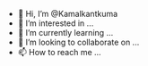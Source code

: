 - 👋 Hi, I’m @Kamalkantkuma
- 👀 I’m interested in ...
- 🌱 I’m currently learning ...
- 💞️ I’m looking to collaborate on ...
- 📫 How to reach me ...

<!---
Kamalkantkuma/Kamalkantkuma is a ✨ special ✨ repository because its `README.md` (this file) appears on your GitHub profile.
You can click the Preview link to take a look at your changes.
--->
